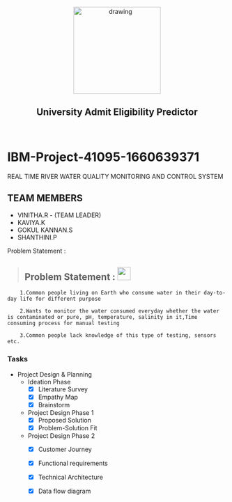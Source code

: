 <br>
<div align="center">
<img src="https://upload.wikimedia.org/wikipedia/commons/5/51/IBM_logo.svg"  align="center" alt="drawing" width="200" />
  <h2 align="center"> University Admit Eligibility Predictor <br></h2>

  </div>
 <br> 


# IBM-Project-41095-1660639371
REAL TIME RIVER WATER QUALITY MONITORING AND CONTROL SYSTEM


## TEAM MEMBERS
- VINITHA.R  - (TEAM LEADER) 
- KAVIYA.K 
- GOKUL KANNAN.S
- SHANTHINI.P

Problem Statement :  
>## Problem Statement : <img src="https://media3.giphy.com/media/PiAjGFVGKd9vvhrxLa/giphy.gif?cid=ecf05e47q3eaer6sqflvudf7hihc8qzeq95zw7nga3pcbccc&rid=giphy.gif&ct=s" width="30px">

        1.Common people living on Earth who consume water in their day-to-day life for different purpose

        2.Wants to monitor the water consumed everyday whether the water is contaminated or pure, pH, temperature, salinity in it,Time consuming process for manual testing

        3.Common people lack knowledge of this type of testing, sensors etc.



### Tasks

- Project Design & Planning
  - Ideation Phase
    - [x] Literature Survey
    - [x] Empathy Map
    - [x] Brainstorm
  - Project Design Phase 1
    - [x] Proposed Solution
    - [x] Problem-Solution Fit
  - Project Design Phase 2
    - [x] Customer Journey
    - [x] Functional requirements
    - [x] Technical Architecture
    - [x] Data flow diagram

